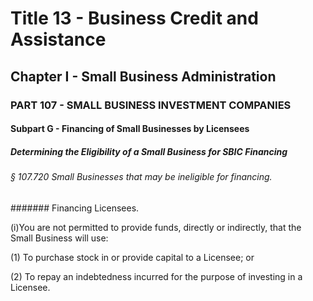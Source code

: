 
# Title 13 - Business Credit and Assistance
## Chapter I - Small Business Administration
### PART 107 - SMALL BUSINESS INVESTMENT COMPANIES
#### Subpart G - Financing of Small Businesses by Licensees
##### Determining the Eligibility of a Small Business for SBIC Financing
###### § 107.720 Small Businesses that may be ineligible for financing.
####### Financing Licensees.

(i)You are not permitted to provide funds, directly or indirectly, that the Small Business will use:

(1) To purchase stock in or provide capital to a Licensee; or

(2) To repay an indebtedness incurred for the purpose of investing in a Licensee.
